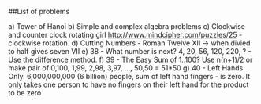 ##List of problems 

a) Tower of Hanoi 
b) Simple and complex algebra problems 
c) Clockwise and counter clock rotating girl http://www.mindcipher.com/puzzles/25 - clockwise rotation. 
d) Cutting Numbers - Roman Twelve XII -> when divied to half gives seven VII 
e) 38 - What number is next?  4, 20, 56, 120, 220, ? - Use the difference method.
f) 39 - The Easy Sum of 1..100?  Use n(n+1)/2  or make pair of 0,100, 1,99, 2,98, 3,97, ..., 50,50 = 51*50
g) 40 - Left Hands Only. 6,000,000,000 (6 billion) people, sum of left hand fingers - is zero. 
	It only takes one person to have no fingers on their left hand for the product to be zero


